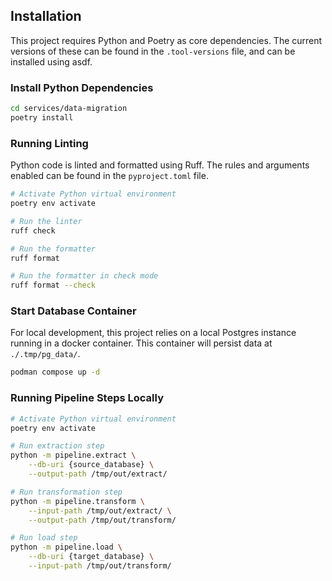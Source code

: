 ## Installation

This project requires Python and Poetry as core dependencies.
The current versions of these can be found in the `.tool-versions` file, and can be installed using asdf.

### Install Python Dependencies

```bash
cd services/data-migration
poetry install
```

### Running Linting

Python code is linted and formatted using Ruff. The rules and arguments enabled can be found in the `pyproject.toml` file.

```bash
# Activate Python virtual environment
poetry env activate

# Run the linter
ruff check

# Run the formatter
ruff format

# Run the formatter in check mode
ruff format --check
```

### Start Database Container

For local development, this project relies on a local Postgres instance running in a docker container.
This container will persist data at `./.tmp/pg_data/`.

```bash
podman compose up -d
```

### Running Pipeline Steps Locally

```bash
# Activate Python virtual environment
poetry env activate

# Run extraction step
python -m pipeline.extract \
    --db-uri {source_database} \
    --output-path /tmp/out/extract/

# Run transformation step
python -m pipeline.transform \
    --input-path /tmp/out/extract/ \
    --output-path /tmp/out/transform/

# Run load step
python -m pipeline.load \
    --db-uri {target_database} \
    --input-path /tmp/out/transform/
```

